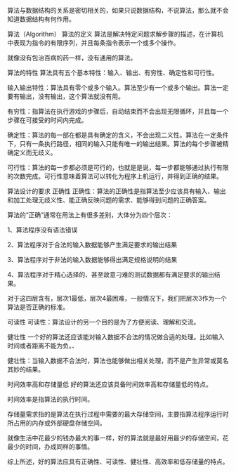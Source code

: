 算法与数据结构的关系是密切相关的，如果只说数据结构，不说算法，那么就不会知道数据结构有何作用。

算法（Algorithm）
算法的定义
算法是解决特定问题求解步骤的描述，在计算机中表现为指令的有限序列，并且每条指令表示一个或多个操作。

就像没有包治百病的药一样，没有通用的算法。

 

算法的特性
算法具有五个基本特性：输入、输出、有穷性、确定性和可行性。

输入输出特性：算法具有零个或多个输入。算法至少有一个或多个输出。算法一定要有输出，没有输出，这个算法就没有用。

有穷性：指算法在执行游戏的步骤后，自动结束而不会出现无限循环，并且每一个步骤在可接受的时间内完成。

确定性：算法的每一部在都是具有确定的含义，不会出现二义性。算法在一定条件下，只有一条执行路径，相同的输入只能有唯一的输出结果。算法的每个步骤被精确定义而无歧义。

可行性：算法的每一步都必须是可行的，也就是是说，每一步都能够通过执行有限的次数完成。可行性意味着算法可以转化为程序上机运行，并得到正确的结果。

 

算法设计的要求
正确性
正确性：算法的正确性是指算法至少应该具有输入、输出和加工处理无歧义性、能正确反映问题的需求、能够得到问题的正确答案。

算法的“正确”通常在用法上有很多差别，大体分为四个层次：

1、算法程序没有语法错误

2、算法程序对于合法的输入数据能够产生满足要求的输出结果

3、算法程序对于非法的输入数据能够得出满足规格说明的结果

4、算法程序对于精心选择的、甚至故意刁难的测试数据都有满足要求的输出结果。

对于这四层含有，层次1最低，层次4最困难，一般情况下，我们把层次3作为一个算法是否正确的标准。

可读性
可读性：算法设计的另一个目的是为了方便阅读、理解和交流。

健壮性
一个好的算法还应该能对输入数据不合法的情况做合适的处理。比如输入时间或者距离不能为负。、

健壮性：当输入数据不合法时，算法也能够做出相关处理，而不是产生异常或莫名其妙的结果。

 

时间效率高和存储量低
好的算法还应该具备时间效率高和存储量低的特点。

时间效率是指算法的执行时间。

存储量需求指的是算法在执行过程中需要的最大存储空间，主要指算法程序运行时所占用的内存或外部硬盘存储空间。

就像生活中花最少的钱办最大的事一样，好的算法就是最好用最少的存储空间，花最少的时间，办成同样的事情。

综上所述，好的算法应具有正确性、可读性、健壮性、高效率和低存储量的特点。